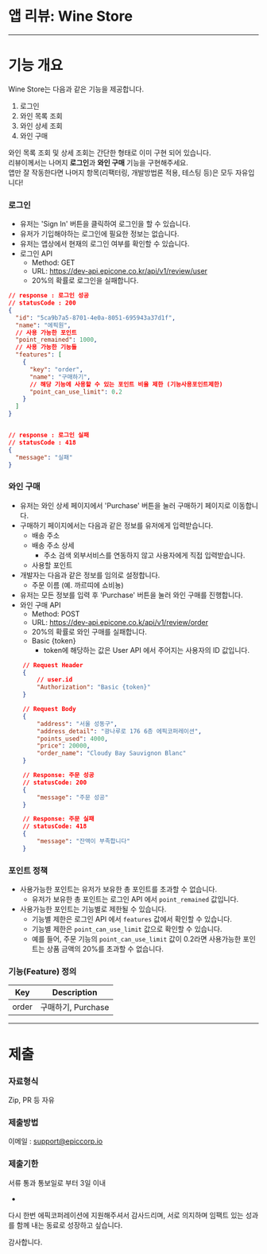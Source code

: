 # 앱 리뷰: Wine Store

---

# 기능 개요

Wine Store는 다음과 같은 기능을 제공합니다.

1. 로그인
2. 와인 목록 조회
3. 와인 상세 조회
4. 와인 구매

와인 목록 조회 및 상세 조회는 간단한 형태로 이미 구현 되어 있습니다.\
리뷰이께서는 나머지 **로그인**과 **와인 구매** 기능을 구현해주세요.\
앱만 잘 작동한다면 나머지 항목(리팩터링, 개발방법론 적용, 테스팅 등)은 모두 자유입니다!

### 로그인

- 유저는 'Sign In' 버튼을 클릭하여 로그인을 할 수 있습니다.
- 유저가 기입해야하는 로그인에 필요한 정보는 없습니다.
- 유저는 앱상에서 현재의 로그인 여부를 확인할 수 있습니다.
- 로그인 API
  - Method: GET
  - URL: https://dev-api.epicone.co.kr/api/v1/review/user
  - 20%의 확률로 로그인을 실패합니다.

```json
// response : 로그인 성공
// statusCode : 200
{
  "id": "5ca9b7a5-8701-4e0a-8051-695943a37d1f",
  "name": "에픽원",
  // 사용 가능한 포인트
  "point_remained": 1000,
  // 사용 가능한 기능들
  "features": [
    {
      "key": "order",
      "name": "구매하기",
      // 해당 기능에 사용할 수 있는 포인트 비율 제한 (기능사용포인트제한)
      "point_can_use_limit": 0.2
    }
  ]
}


// response : 로그인 실패
// statusCode : 418
{
  "message": "실패"
}
```

### 와인 구매

- 유저는 와인 상세 페이지에서 'Purchase' 버튼을 눌러 구매하기 페이지로 이동합니다.
- 구매하기 페이지에서는 다음과 같은 정보를 유저에게 입력받습니다.
  - 배송 주소
  - 배송 주소 상세
    - 주소 검색 외부서비스를 연동하지 않고 사용자에게 직접 입력받습니다.
  - 사용할 포인트
- 개발자는 다음과 같은 정보를 임의로 설정합니다.
  - 주문 이름 (예. 까르띠에 쇼비뇽)
- 유저는 모든 정보를 입력 후 'Purchase' 버튼을 눌러 와인 구매를 진행합니다.
- 와인 구매 API
  - Method: POST
  - URL: https://dev-api.epicone.co.k/api/v1/review/order
  - 20%의 확률로 와인 구매를 실패합니다.
  - Basic {token}
    - token에 해당하는 값은 User API 에서 주어지는 사용자의 ID 값입니다.

```json
    // Request Header
    {
        // user.id
        "Authorization": "Basic {token}"
    }

    // Request Body
    {
        "address": "서울 성동구",
        "address_detail": "광나루로 176 6층 에픽코퍼레이션",
        "points_used": 4000,
        "price": 20000,
        "order_name": "Cloudy Bay Sauvignon Blanc"
    }

    // Response: 주문 성공
    // statusCode: 200
    {
        "message": "주문 성공"
    }

    // Response: 주문 실패
    // statusCode: 418
    {
        "message": "잔액이 부족합니다"
    }
```

### 포인트 정책

- 사용가능한 포인트는 유저가 보유한 총 포인트를 초과할 수 없습니다.
  - 유저가 보유한 총 포인트는 로그인 API 에서 `point_remained` 값입니다.
- 사용가능한 포인트는 기능별로 제한될 수 있습니다.
  - 기능별 제한은 로그인 API 에서 `features` 값에서 확인할 수 있습니다.
  - 기능별 제한은 `point_can_use_limit` 값으로 확인할 수 있습니다.
  - 예를 들어, 주문 기능의 `point_can_use_limit` 값이 0.2라면 사용가능한 포인트는 상품 금액의 20%를 초과할 수 없습니다.

### 기능(Feature) 정의

| Key   | Description        |
| ----- | ------------------ |
| order | 구매하기, Purchase |

---

# 제출

### 자료형식

Zip, PR 등 자유

### 제출방법

이메일 : support@epiccorp.io

### 제출기한

서류 통과 통보일로 부터 3일 이내

-

다시 한번 에픽코퍼레이션에 지원해주셔서 감사드리며,
서로 의지하며 임팩트 있는 성과를 함께 내는 동료로 성장하고 싶습니다.

감사합니다.
